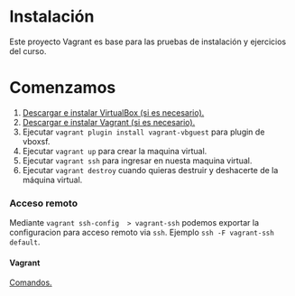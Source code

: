 # Instalación

Este proyecto Vagrant es base para las pruebas de instalación y ejercicios del curso.

# Comenzamos

1.  [Descargar e instalar VirtualBox (si es necesario).](https://www.virtualbox.org/wiki/Downloads)
2.  [Descargar e instalar Vagrant (si es necesario).](http://www.vagrantup.com/downloads.html)
3.  Ejecutar ```vagrant plugin install vagrant-vbguest```  para plugin de vboxsf.
3.  Ejecutar ```vagrant up```  para crear la maquina virtual.
4.  Ejecutar ```vagrant ssh``` para ingresar en nuesta maquina virtual.
5.  Ejecutar ```vagrant destroy``` cuando quieras destruir y deshacerte de la máquina virtual.



### Acceso remoto
Mediante  ```vagrant ssh-config  > vagrant-ssh``` podemos exportar la configuracion para acceso remoto via ```ssh```.
Ejemplo  ```ssh -F vagrant-ssh default```.

#### Vagrant
[Comandos.](https://www.vagrantup.com/docs/cli/)



